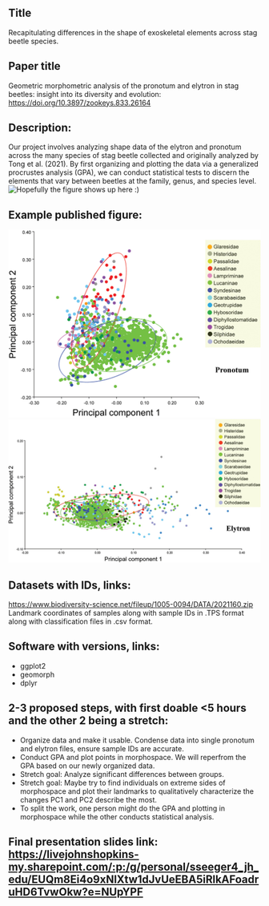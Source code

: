 ## Title
Recapitulating differences in the shape of exoskeletal elements across stag beetle species.

## Paper title
Geometric morphometric analysis of the pronotum and elytron in stag beetles: insight into its diversity and evolution: https://doi.org/10.3897/zookeys.833.26164 

## Description: 
Our project involves analyzing shape data of the elytron and pronotum across the many species of stag beetle collected and originally analyzed by Tong et al. (2021). By first organizing and plotting the data via a generalized procrustes analysis (GPA), we can conduct statistical tests to discern the elements that vary between beetles at the family, genus, and species level.
![Hopefully the figure shows up here :)](/OG_Paper/beetle_pic.jpg)

## Example published figure: 
![Hopefully the figure shows up here :)](/OG_Paper/paper_figure1.jpg)
![Hopefully the figure shows up here too :)](/OG_Paper/paper_figure2.jpg)

## Datasets with IDs, links:
https://www.biodiversity-science.net/fileup/1005-0094/DATA/2021160.zip Landmark coordinates of samples along with sample IDs in .TPS format along with classification files in .csv format.

## Software with versions, links: 
- ggplot2
- geomorph
- dplyr

## 2-3 proposed steps, with first doable <5 hours and the other 2 being a stretch:
- Organize data and make it usable. Condense data into single pronotum and elytron files, ensure sample IDs are accurate.
- Conduct GPA and plot points in morphospace. We will reperfrom the GPA based on our newly organized data.
- Stretch goal: Analyze significant differences between groups.
- Stretch goal: Maybe try to find individuals on extreme sides of morphospace and plot their landmarks to qualitatively characterize the changes PC1 and PC2 describe the most.
- To split the work, one person might do the GPA and plotting in morphospace while the other conducts statistical analysis.


## Final presentation slides link: https://livejohnshopkins-my.sharepoint.com/:p:/g/personal/sseeger4_jh_edu/EUQm8Ei4o9xNlXtw1dJvUeEBA5iRlkAFoadruHD6TvwOkw?e=NUpYPF
